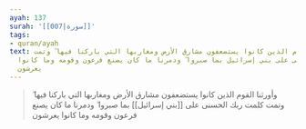 ```yaml
---
ayah: 137
surah: '[[007|سورة]]'
tags:
- quran/ayah
text: وأورثنا القوم الذين كانوا يستضعفون مشارق الأرض ومغاربها التي باركنا فيها ۖ وتمت
  كلمت ربك الحسنى على بني إسرائيل بما صبروا ۖ ودمرنا ما كان يصنع فرعون وقومه وما كانوا
  يعرشون
---
```

> وأورثنا القوم الذين كانوا يستضعفون مشارق الأرض ومغاربها التي باركنا فيها ۖ وتمت كلمت ربك الحسنى على [[بني إسرائيل]] بما صبروا ۖ ودمرنا ما كان يصنع فرعون وقومه وما كانوا يعرشون
